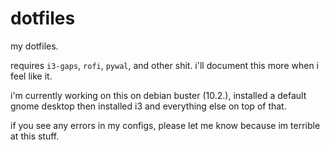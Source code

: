 # dotfiles
my dotfiles.

requires `i3-gaps`, `rofi`, `pywal`, and other shit. i'll document this more when i feel like it.

i'm currently working on this on debian buster (10.2.), installed a default gnome desktop then installed i3 and everything else on top of that.

if you see any errors in my configs, please let me know because im terrible at this stuff.
